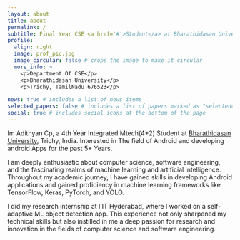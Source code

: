 ```yaml
---
layout: about
title: about
permalink: /
subtitle: Final Year CSE <a href='#'>Student</a> at Bharathidasan University.
profile:
  align: right
  image: prof_pic.jpg
  image_circular: false # crops the image to make it circular
  more_info: >
    <p>Department Of CSE</p>
    <p>Bharathidasan University</p>
    <p>Trichy, TamilNadu 676523</p>

news: true # includes a list of news items
selected_papers: false # includes a list of papers marked as "selected={true}"
social: true # includes social icons at the bottom of the page
---
```


Im Adithyan Cp, a 4th Year Integrated Mtech(4+2) Student at [Bharathidasan University](https://www.bdu.ac.in/), Trichy, India. Interested in The field of Android and developing android Apps for the past 5+ Years.

I am deeply enthusiastic about computer science, software engineering, and the fascinating realms of machine learning and artificial intelligence. Throughout my academic journey, I have gained skills in developing Android applications and gained proficiency in machine learning frameworks like TensorFlow, Keras, PyTorch, and YOLO.

I did my research internship at IIIT Hyderabad, where I worked on a self-adaptive ML object detection app. This experience not only sharpened my technical skills but also instilled in me a deep passion for research and innovation in the fields of computer science and software engineering.